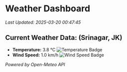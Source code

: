 
# Weather Dashboard

_Last Updated: 2025-03-20 00:47:45_

## Current Weather Data: (Srinagar, JK)
- **Temperature:** 3.8 °C ![Temperature Badge](https://img.shields.io/badge/Temperature-Low%20Temp-blue)
- **Wind Speed:** 1.0 km/h ![Wind Speed Badge](https://img.shields.io/badge/Wind%20Speed-Light%20Wind-blue)

*Powered by Open-Meteo API*
